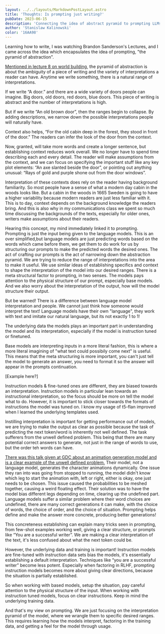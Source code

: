 ```yaml
---
layout: ../../layouts/MarkdownPostLayout.astro
title: 'Thoughts: Is prompting just writing?'
pubDate: 2023-06-15
description: 'Connecting the idea of abstract pyramid to prompting LLMs.'
author: 'Stanislaw Kalinowski'
color: '16AA98'
---
```

Learning how to write, I was watching Brandon Sanderson's Lectures, and I came across the idea which encapsulates the idea of prompting, "the pyramid of abstraction".

[Mentioned in lecture 8 on world building](https://youtu.be/W1afbpM80b0), the pyramid of abstraction is about the ambiguity of a piece of writing and the variety of interpretations a reader can have. Anytime we write something, there is a natural range of interpretations. 

If we write “A door.” and there are a wide variety of doors people can imagine. Big doors, old doors, red doors, blue doors. This piece of writing is abstract and the number of interpretations is high.

But if we write “An old brown door”, then the ranges begin to collapse. By adding descriptions, we narrow down the possible interpretations people will naturally have.

Context also helps, “For the old cabin deep in the forest, they stood in front of the door.” The readers can infer the look of the door from the context.

Now, granted, will take more words and create a longer sentence, but establishing context reduces work overall. We no longer have to spend time describing each and every detail. The reader will make assumptions from the context, and we can focus on specifying the important stuff like any key plot elements: “An axe slanted beside the door”, or pointing out anything unusual: “Rays of gold and purple shone out from the door windows”. 

Interpretation of these contexts does rely on the reader having background familiarity. So most people have a sense of what a modern day cabin in the woods looks like. But a cabin in the woods in 1665 Sweden is going to have a higher variability because modern readers are just less familiar with it. This is to day, context depends on the background knowledge the readers bring. And this is also why in my communications class we spent so much time discussing the backgrounds of the texts, especially for older ones, writers make assumptions about their readers.

Hearing this concept, my mind immediately linked it to prompting. Prompting is just the input being given to the language models. This is an over simplified,but language models are just predicting words based on the words which came before them, we get them to do work for us by structuring our prompts to make the predicted words the desired ones. The act of crafting our prompts is the act of narrowing down the abstraction pyramid. We are trying to reduce the range of interpretations into the area to make it useful. We use similar ideas of establishing specifics and context to shape the interpretation of the model into our desired ranges. There is a meta structural factor to prompting, in two senses. The models pays attention to the physical structure of our prompt, especially base models. And we also worry about the interpretation of the output, how will the model structure their output.

But be warned! There is a difference between language model interpretation and people. We cannot just think how someone would interpret the text! Language models have their own "language", they work with text and imitate our natural language, but its not exactly 1 to 1!  

The underlying data the models plays an important part in understanding the model and its interpretation, especially if the model is instruction tuned or finetuned. 

Base models are interpreting inputs in a more literal fashion, this is where a more literal imagining of "what text could possibily come next" is useful. This means that the meta structuring is more important, you can't just tell the model to generate an answer, you need to format it so the answer will appear in the prompts continuation.

[Example here?]

Instruction models & fine-tuned ones are different, they are biased towards an interpretation. Instruction models in particular lean towards an instructional interpretation, so the focus should be more on tell the model what to do. However, it is important to stick closer towards the formats of instructions the model was tuned on. I know my usage of t5-flan improved when I learned the underlying templates used.

Instilling interpretation is important for getting performance out of models, we are trying to make the output as clear as possible because the task of predicting the next token/word is inherently not well defined. The task sufferers from the unwell defined problem. This being that there are many potential correct answers to generate, not just in the range of words to use, but the order teh words can have.

[There was this talk given at GDC about an animation generation model and is a clear example of the unwell defined problem.](https://youtu.be/o-QLSjSSyVk) Their model, not a language model, generates the character animations dynamically. One issue they ran into was going from stopped to running, the model didn't know which leg to start the animation with, left or right, either is okay, one just needs to be chosen. This issue caused the probabilities to be meshed together, causing a weird floating effect. Their solution was to have the model bias different legs depending on time, clearing up the undefined part. Language models suffer a similar problem where their word choices are undefined, there are many correct generations it can make, with the choice of words, the choice of order, and the choice of situation. Prompting helps define and make the answer more concrete, producing better generations!

This concreteness establishing can explain many tricks seen in prompting, from few-shot examples working well, giving a clear structure, or prompts like “You are a successful writer”. We are making a clear interpretation of the text, it's less confused about what the next token could be.

However, the underlying data and training is important! Instruction models are fine-tuned with instruction data sets bias the models, it's essentially establishing a default interpretation. Techniques like “you are a successful writer” become less potent. Especially when factoring in RLHF, prompting instruction models becomes more about giving clear directions, because the situation is partially established.

So when working with based models, setup the situation, pay careful attention to the physical structure of the input.  When working with instruction tuned models, focus on clear instructions. Keep in mind the underlying training data. 

And that's my view on prompting. We are just focusing on the interpretation pyramid of the model, where we wrangle them to specific desired ranges. This requires learning how the models interpret, factoring in the training data, and getting a feel for the model through usage.